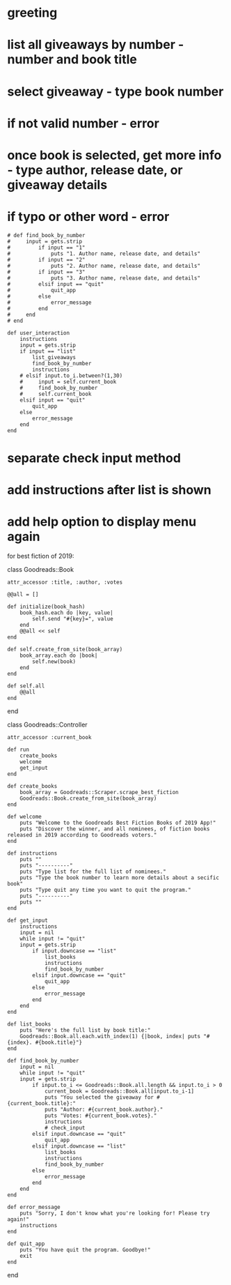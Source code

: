 # greeting 
# list all giveaways by number - number and book title
# select giveaway - type book number
# if not valid number - error
# once book is selected, get more info - type author, release date, or giveaway details
# if typo or other word - error

    # def find_book_by_number
    #     input = gets.strip 
    #         if input == "1"
    #             puts "1. Author name, release date, and details"
    #         if input == "2"
    #             puts "2. Author name, release date, and details"
    #         if input == "3"
    #             puts "3. Author name, release date, and details"
    #         elsif input == "quit"
    #             quit_app
    #         else 
    #             error_message
    #         end
    #     end 
    # end 

    def user_interaction
        instructions 
        input = gets.strip 
        if input == "list"
            list_giveaways 
            find_book_by_number 
            instructions    
        # elsif input.to_i.between?(1,30)
        #     input = self.current_book
        #     find_book_by_number 
        #     self.current_book 
        elsif input == "quit"
            quit_app
        else 
            error_message
        end 
    end 
# separate check input method
# add instructions after list is shown
# add help option to display menu again

for best fiction of 2019:

class Goodreads::Book 

    attr_accessor :title, :author, :votes 

    @@all = [] 

    def initialize(book_hash)
        book_hash.each do |key, value|
            self.send "#{key}=", value
        end 
        @@all << self 
    end 

    def self.create_from_site(book_array)
        book_array.each do |book|
            self.new(book)
        end 
    end 

    def self.all 
        @@all 
    end 

end 

class Goodreads::Controller

    attr_accessor :current_book 

    def run 
        create_books 
        welcome  
        get_input
    end 

    def create_books 
        book_array = Goodreads::Scraper.scrape_best_fiction 
        Goodreads::Book.create_from_site(book_array)
    end 

    def welcome
        puts "Welcome to the Goodreads Best Fiction Books of 2019 App!"
        puts "Discover the winner, and all nominees, of fiction books released in 2019 according to Goodreads voters."
    end 

    def instructions 
        puts ""
        puts "----------"
        puts "Type list for the full list of nominees."
        puts "Type the book number to learn more details about a secific book"
        puts "Type quit any time you want to quit the program."
        puts "----------"
        puts ""
    end 

    def get_input
        instructions 
        input = nil 
        while input != "quit"
        input = gets.strip 
            if input.downcase == "list"
                list_books 
                instructions
                find_book_by_number  
            elsif input.downcase == "quit"
                quit_app
            else 
                error_message
            end 
        end 
    end 

    def list_books
        puts "Here's the full list by book title:"
        Goodreads::Book.all.each.with_index(1) {|book, index| puts "#{index}. #{book.title}"}
    end

    def find_book_by_number
        input = nil 
        while input != "quit"
        input = gets.strip 
            if input.to_i <= Goodreads::Book.all.length && input.to_i > 0
                current_book = Goodreads::Book.all[input.to_i-1]
                puts "You selected the giveaway for #{current_book.title}:"
                puts "Author: #{current_book.author}."
                puts "Votes: #{current_book.votes}."
                instructions
                # check_input
            elsif input.downcase == "quit"
                quit_app
            elsif input.downcase == "list"
                list_books
                instructions 
                find_book_by_number
            else 
                error_message 
            end 
        end 
    end 

    def error_message
        puts "Sorry, I don't know what you're looking for! Please try again!"
        instructions 
    end 

    def quit_app
        puts "You have quit the program. Goodbye!"  
        exit
    end 

end 